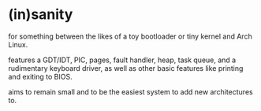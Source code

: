 # (in)sanity
for something between the likes of a toy bootloader or tiny kernel and Arch Linux.

features a GDT/IDT, PIC, pages, fault handler, heap, task queue, and a rudimentary keyboard driver,
as well as other basic features like printing and exiting to BIOS.

aims to remain small and to be the easiest system to add new architectures to.
